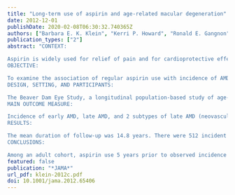 ```yaml
---
title: "Long-term use of aspirin and age-related macular degeneration"
date: 2012-12-01
publishDate: 2020-02-08T06:30:32.740365Z
authors: ["Barbara E. K. Klein", "Kerri P. Howard", "Ronald E. Gangnon", "Jennifer O. Dreyer", "Kristine E. Lee", "Ronald Klein"]
publication_types: ["2"]
abstract: "CONTEXT:

Aspirin is widely used for relief of pain and for cardioprotective effects. Its use is of concern to ophthalmologists when ocular surgery is being considered and also in the presence of age-related macular degeneration (AMD).
OBJECTIVE:

To examine the association of regular aspirin use with incidence of AMD.
DESIGN, SETTING, AND PARTICIPANTS:

The Beaver Dam Eye Study, a longitudinal population-based study of age-related eye diseases conducted in Wisconsin. Examinations were performed every 5 years over a 20-year period (1988-1990 through 2008-2010). Study participants (N = 4926) were aged 43 to 86 years at the baseline examination. At subsequent examinations, participants were asked if they had regularly used aspirin at least twice a week for more than 3 months.
MAIN OUTCOME MEASURE:

Incidence of early AMD, late AMD, and 2 subtypes of late AMD (neovascular AMD and pure geographic atrophy), assessed in retinal photographs according to the Wisconsin Age-Related Maculopathy Grading System.
RESULTS:

The mean duration of follow-up was 14.8 years. There were 512 incident cases of early AMD (of 6243 person-visits at risk) and 117 incident cases of late AMD (of 8621 person-visits at risk) over the course of the study. Regular aspirin use 10 years prior to retinal examination was associated with late AMD (hazard ratio [HR], 1.63 [95% CI, 1.01-2.63]; P = .05), with estimated incidence of 1.76% (95% CI, 1.17%-2.64%) in regular users and 1.03% (95% CI, 0.70%-1.51%) in nonusers. For subtypes of late AMD, regular aspirin use 10 years prior to retinal examination was significantly associated with neovascular AMD (HR, 2.20 [95% CI, 1.20-4.15]; P = .01) but not pure geographic atrophy (HR, 0.66 [95% CI, 0.25-1.95]; P = .45). Aspirin use 5 years (HR, 0.86 [95% CI, 0.71-1.05]; P = .13) or 10 years (HR, 0.86 [95% CI, 0.65-1.13]; P = .28) prior to retinal examination was not associated with incident early AMD.
CONCLUSIONS:

Among an adult cohort, aspirin use 5 years prior to observed incidence was not associated with incident early or late AMD. However, regular aspirin use 10 years prior was associated with a small but statistically significant increase in the risk of incident late and neovascular AMD."
featured: false
publication: "*JAMA*"
url_pdf: klein-2012c.pdf
doi: 10.1001/jama.2012.65406
---
```


